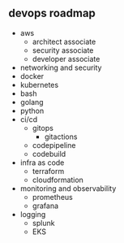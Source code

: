 ## devops roadmap
- aws
  - architect associate
  - security associate
  - developer associate
- networking and security  
- docker
- kubernetes
- bash
- golang
- python
- ci/cd
  - gitops
    - gitactions
  - codepipeline
  - codebuild  
- infra as code
  - terraform
  - cloudformation
- monitoring and observability
  - prometheus
  - grafana
- logging
  - splunk
  - EKS  
